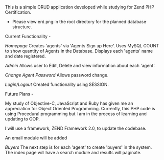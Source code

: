 This is a simple CRUD application developed while studying for Zend PHP Certification. 

* Please view erd.png in the root directory for the planned database structure. 

Current Functionality - 

*Homepage*
Creates 'agents' via 'Agents Sign up Here'.
Uses MySQL COUNT to show quantity of Agents in the Database. 
Displays each 'agents' name and date registered.

*Admin*
Allows user to Edit, Delete and view information about each 'agent'.

*Change Agent Password*
Allows password change.

*Login/Logout*
Created functionality using SESSION.


Future Plans - 

My study of Objective-C, JavaScript and Ruby has given me an appreciation for Object Oriented Programming. Currently, this PHP code is using Procedural programming but I am in the process of learning and updating to OOP.

I will use a framework, ZEND Framework 2.0, to update the codebase.

An email module will be added

*Buyers*
The next step is for each 'agent' to create 'buyers' in the system. The index page will have a search module and results will paginate.



